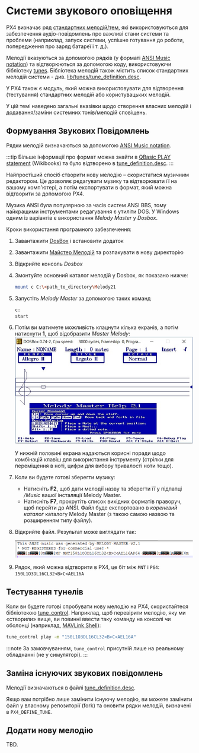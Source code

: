 # Системи звукового оповіщення

PX4 визначає ряд [стандартних мелодій/тем](../getting_started/tunes.md), які використовуються для забезпечення аудіо-повідомлень про важливі стани системи та проблеми (наприклад, запуск системи, успішне готування до роботи, попередження про заряд батареї і т. д.).

Мелодії вказуються за допомогою рядків (у форматі [ANSI Music notation](http://artscene.textfiles.com/ansimusic/information/ansimtech.txt)) та відтворюються за допомогою коду, використовуючи бібліотеку [tunes](https://github.com/PX4/PX4-Autopilot/tree/main/src/lib/tunes). Бібліотека мелодій також містить список стандартних мелодій системи - див. [lib/tunes/tune_definition.desc](https://github.com/PX4/PX4-Autopilot/blob/main/src/lib/tunes/tune_definition.desc).

У PX4 також є модуль, який можна використовувати для відтворення (тестування) стандартних мелодій або користувацьких мелодій.

У цій темі наведено загальні вказівки щодо створення власних мелодій і додавання/заміни системних тонів/мелодій сповіщень.

## Формування Звукових Повідомлень

Рядки мелодій визначаються за допомогою [ANSI Music notation](http://artscene.textfiles.com/ansimusic/information/ansimtech.txt).

:::tip
Більше інформації про формат можна знайти в [QBasic PLAY statement](https://en.wikibooks.org/wiki/QBasic/Appendix#PLAY) (Wikibooks) та було відтворено в [tune_definition.desc](https://github.com/PX4/PX4-Autopilot/blob/main/src/lib/tunes/tune_definition.desc).
:::

Найпростіший спосіб створити нову мелодію – скористатися музичним редактором. Це дозволяє редагувати музику та відтворювати її на вашому комп'ютері, а потім експортувати в формат, який можна відтворити за допомогою PX4.

Музика ANSI була популярною за часів систем ANSI BBS, тому найкращими інструментами редагування є утиліти DOS. У Windows одним із варіантів є використання _Melody Master_ у _Dosbox_.

Кроки використання програмного забезпечення:

1. Завантажити [DosBox](http://www.dosbox.com/) і встановити додаток
1. Завантажити [Майстер Мелодій](ftp://archives.thebbs.org/ansi_utilities/melody21.zip) та розпакувати в нову директорію
1. Відкрийте консоль _Dosbox_
1. Змонтуйте основний каталог мелодій у Dosbox, як показано нижче:

   ```sh
   mount c C:\<path_to_directory\Melody21
   ```

1. Запустіть _Melody Master_ за допомогою таких команд

   ```sh
   c:
   start
   ```

1. Потім ви матимете можливість клацнути кілька екранів, а потім натиснути **1**, щоб відобразити _Master Melody_: ![Melody Master 2.1](../../assets/tunes/tunes_melody_master_2_1.jpg)

   У нижній половині екрана надаються корисні поради щодо комбінацій клавіш для використання інструменту (стрілки для переміщення в ноті, цифри для вибору тривалості ноти тощо).

1. Коли ви будете готові зберегти музику:
   - Натисніть **F2**, щоб дати мелодії назву та зберегти її у підпапці _/Music_ вашої інсталяції Melody Master.
   - Натисніть **F7**, прокрутіть список вихідних форматів праворуч, щоб перейти до ANSI. Файл буде експортовано в _кореневий каталог_ каталогу Melody Master (з такою самою назвою та розширенням типу файлу).
1. Відкрийте файл. Результат може виглядати так:

   ![ANSI Output from file](../../assets/tunes/tune_musicmaker_ansi_output.png)

1. Рядок, який можна відтворити в PX4, це біт між `MNT` і `P64`: `150L1O3DL16CL32<B>C<AEL16A`

## Тестування тунелів

Коли ви будете готові спробувати нову мелодію на PX4, скористайтеся бібліотекою [tune_control](../modules/modules_system.md#tune-control). Наприклад, щоб перевірити мелодію, яку ми «створили» вище, ви повинні ввести таку команду на консолі чи оболонці (наприклад, [MAVLink Shell](../debug/mavlink_shell.md)):

```sh
tune_control play -m "150L1O3DL16CL32<B>C<AEL16A"
```

:::note
За замовчуванням, `tune_control` присутній лише на реальному обладнанні (не у симуляторі).
:::

## Заміна існуючих звукових повідомлень

Мелодії визначаються в файлі [tune_definition.desc](https://github.com/PX4/PX4-Autopilot/blob/main/src/lib/tunes/tune_definition.desc).

Якщо вам потрібно лише замінити існуючу мелодію, ви можете замінити файл у власному репозиторії (fork) та оновити рядки мелодій, визначені в `PX4_DEFINE_TUNE`.

## Додати нову мелодію

TBD.


<!--

1. Assumption is that you need to define a new `PX4_DEFINE_TUNE` with its own number in the file.
2. Need to look at how tunes are played. Problem for another day.

-->
